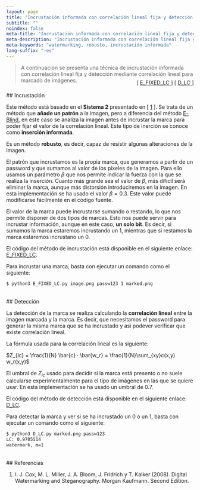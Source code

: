 ```yaml
---
layout: page
title: "Incrustación informada con correlación lineal fija y detección mediante correlación lineal"
subtitle: "" 
noindex: false
meta-title: "Incrustación informada con correlación lineal fija y detección mediante correlación lineal"
meta-description: "Incrustación informada con correlación lineal fija y detección mediante correlación lineal."
meta-keywords: "watermarking, robusto, incrustación informada"
lang-suffix: "-es"
---
```



> A continuación se presenta una técnica de incrustación informada con 
> correlación lineal fija y detección mediante correlación lineal para marcado
> de imágenes.
<div style='text-align:right;margin-top:-25px'> 
    [ <a href='https://github.com/daniellerch/stegolab/tree/master/watermarking/E_FIXED_LC.py'>
        E_FIXED_LC
      </a> ]
    [ <a href='https://github.com/daniellerch/stegolab/tree/master/watermarking/D_LC.py'>
        D_LC
      </a> ]
</div>





<br>
## Incrustación


Este método está basado en el **Sistema 2** presentado en [ [1](#referencias) ]. 
Se trata de un método que **añade un patrón** a la imagen, pero a diferencia
del método [E-Blind](/stego/lab/watermarking-methods/e-blind-es/), en este caso 
se analiza la imagen antes de incrustar la marca para poder fijar el valor
de la correlación lineal. Este tipo de inerción se conoce como **inserción informada**.

Es un método **robusto**, es decir, capaz de resistir algunas alteraciones de
la imagen.

El patrón que incrustamos es la propia marca, que generamos a partir de un 
password y que sumamos al valor de los píxeles de la imagen. Para ello usamos
un parámetro $\beta$ que nos permite indicar la fuerza con la que se realiza
la inserción. Cuanto más grande sea el valor de $\beta$, más difícil será 
eliminar la marca, aunque más distorsión introduciremos en la imagen.
En esta implementación se ha usado el valor $\beta=0.3$. Este valor puede 
modificarse fácilmente en el código fuente.

El valor de la marca puede incrustarse sumando o restando, lo que nos permite
disponer de dos tipos de marcas. Esto nos puede servir para incrustar 
información, aunque en este caso, **un solo bit**. Es decir, si sumamos la marca
estaremos incrustando un 1, mientras que si restamos la marca estaremos
incrustano un 0. 

El código del método de incrustación está disponible en el siguiente enlace:
<a href='https://github.com/daniellerch/stegolab/tree/master/watermarking/E_FIXED_LC.py'>E_FIXED_LC</a>.

Para incrustar una marca, basta con ejecutar un comando como el siguiente:

```bash
$ python3 E_FIXED_LC.py image.png passw123 1 marked.png
```


<br>
## Detección

La detección de la marca se realiza calculando la **correlación lineal** entre
la imagen marcada y la marca. Es decir, que necesitamos el password para
generar la misma marca que se ha incrustado y así podever verificar que 
existe correlación lineal.

La fórmula usada para la correlación lineal es la siguiente:

$Z_{lc} = \frac{1}{N} \bar{c} · \bar{w_r} = \frac{1}{N}\sum_{xy}c(x,y) w_r(x,y)$


El umbral de $Z_{lc}$ usado para decidir si la marca está presento o no suele
calcularse experimentalmente para el tipo de imágenes en las que se quiere usar.
En esta implementación se ha usado un umbral de $0.7$.


El código del método de detección está disponible en el siguiente enlace:
<a href='https://github.com/daniellerch/stegolab/tree/master/watermarking/D_LC.py'>D_LC</a>.

Para detectar la marca y ver si se ha incrustado un 0 o un 1, basta con ejecutar 
un comando como el siguiente:

```bash
$ python3 D_LC.py marked.png passw123
LC: 0.9705514
watermark, m=1
```

<br>
## Referencias


1. I. J. Cox, M. L. Miller, J. A. Bloom, J. Fridrich y T. Kalker (2008). 
   Digital Watermarking and Steganography. Morgan Kaufmann. Second Edition.



